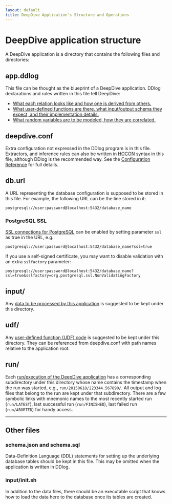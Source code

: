```yaml
---
layout: default
title: DeepDive Application's Structure and Operations
---
```


# DeepDive application structure

A DeepDive application is a directory that contains the following files and directories:

## app.ddlog

This file can be thought as the blueprint of a DeepDive application.
DDlog declarations and rules written in this file tell DeepDive:

* [What each relation looks like and how one is derived from others.](writing-dataflow-ddlog.md)
* [What user-defined functions are there, what input/output schema they expect, and their implementation details.](writing-udf-python.md)
* [What random variables are to be modeled, how they are correlated.](writing-model-ddlog.md)


## deepdive.conf

Extra configuration not expressed in the DDlog program is in this file.
Extractors, and inference rules can also be written in [HOCON][] syntax in this file, although DDlog is the recommended way.
See the [Configuration Reference](configuration.md) for full details.

## db.url

A URL representing the database configuration is supposed to be stored in this file.
For example, the following URL can be the line stored in it:

```
postgresql://user:password@localhost:5432/database_name
```

### PostgreSQL SSL

[SSL connections for PostgreSQL](https://jdbc.postgresql.org/documentation/91/ssl.html) can be enabled by setting parameter `ssl` as true in the URL, e.g.:

```
postgresql://user:password@localhost:5432/database_name?ssl=true
```

If you use a self-signed certificate, you may want to disable validation with an extra `sslfactory` parameter:

```
postgresql://user:password@localhost:5432/database_name?ssl=true&sslfactory=org.postgresql.ssl.NonValidatingFactory
```

## input/

Any [data to be processed by this application](ops-data.md#organizing-input-data) is suggested to be kept under this directory.

## udf/

Any [user-defined function (UDF) code](writing-udf-python.md) is suggested to be kept under this directory.
They can be referenced from deepdive.conf with path names relative to the application root.

## run/

Each [run/execution of the DeepDive application](ops-execution.md) has a corresponding subdirectory under this directory whose name contains the timestamp when the run was started, e.g., `run/20150618/223344.567890/`.
All output and log files that belong to the run are kept under that subdirectory.
There are a few symbolic links with mnemonic names to the most recently started run (`run/LATEST`), last successful run (`run/FINISHED`), last failed run (`run/ABORTED`) for handy access.

----

## Other files

### schema.json and schema.sql

Data-Definition Language (DDL) statements for setting up the underlying database tables should be kept in this file.
This may be omitted when the application is written in DDlog.

### input/init.sh

In addition to the data files, there should be an executable script that knows how to load the data here to the database once its tables are created.


[DDlog]: ddlog
[HOCON]: https://github.com/typesafehub/config/blob/master/HOCON.md#readme "Human Optimized Configuration Object Notation"
